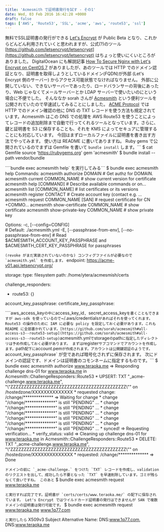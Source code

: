 ```yaml
---
title: 'Acmesmith で証明書発行を試す - その1'
date: Wed, 03 Feb 2016 16:42:28 +0000
draft: false
tags: ['AWS', 'Route53', 'SSL', 'acme', 'aws', 'route53', 'ssl']
---
```


無料でSSL証明書の発行ができる [Let's Encrypt](https://letsencrypt.org/) が Public Beta となり、これからどんどん利用されていくと思われますが、公式(?)のツール [https://github.com/letsencrypt/letsencrypt](https://github.com/letsencrypt/letsencrypt) はちょっと使いにくいところがありました。 DigitalOcean にも解説記事 [How To Secure Nginx with Let's Encrypt on CentOS 7](https://www.digitalocean.com/community/tutorials/how-to-secure-nginx-with-let-s-encrypt-on-centos-7) がありましたが、あのツールでは HTTP でのドメイン認証となり、証明書を取得しようとしているドメイン(FQDN)が外部 (Let's Encrypt 側のサーバー) からアクセス可能状態でなければなりません。 外部に公開していない、できないサーバーであったり、ロードバランサーの背後にあったり、Web じゃなくてメールサーバーとか LDAP サーバーで使いたいのにという場合に不便でした。 そんななか sorah さんが [Acmesmith](https://github.com/sorah/acmesmith) という便利ツールを公開されていたので早速試してみることにしました。 [ACME Protocol](https://github.com/ietf-wg-acme/acme) では HTTP でのドメイン確認の他に DNS の TXT レコードを使う方法も規定されています。Acmesmith はこの DNS での処理を AWS Route53 を使うことによってレコードの追加削除まで自動で行ってくれるツールとなっています。さらに、鍵と証明書を S3 に保存することも、それを KMS によってセキュアに管理することにも対応しています。 今回はまずローカルファイルに証明書を書き出す方法でやってみます。 使い方は README に書いてありますね。 Ruby gems で公開されているのでまずは Gemfile を書いて `bundle install` します。```
$ cat Gemfile
source 'https://rubygems.org'
gem 'acmesmith'
$ bundle install --path vendor/bundle

````bundle exec acmesmith help` を実行してみる```
$ bundle exec acmesmith help
Commands:
  acmesmith authorize DOMAIN              # Get authz for DOMAIN.
  acmesmith current COMMON\_NAME           # show current version for certificate
  acmesmith help \[COMMAND\]                # Describe available commands or on...
  acmesmith list \[COMMON\_NAME\]            # list certificates or its versions
  acmesmith register CONTACT              # Create account key (contact e.g. ...
  acmesmith request COMMON\_NAME \[SAN\]     # request certificate for CN +COMMO...
  acmesmith show-certificate COMMON\_NAME  # show certificate
  acmesmith show-private-key COMMON\_NAME  # show private key

Options:
  -c, \[--config=CONFIG\]                                    
                                                           # Default: ./acmesmith.yml
  -E, \[--passphrase-from-env\], \[--no-passphrase-from-env\]  # Read $ACMESMITH\_ACCOUNT\_KEY\_PASSPHRASE and $ACMESMITH\_CERT\_KEY\_PASSPHRASE for passphrases

```(revoke がまだ実装されていないのかな) コンフィグファイルが必要なので `acmesmith.yml` を作成します。```
endpoint: https://acme-v01.api.letsencrypt.org/

storage:
  type: filesystem
  path: /home/ytera/acmesmish/certs

challenge\_responders:
  - route53: {}

account\_key\_passphrase:
certificate\_key\_passphrase:

````aws_access_key` の中に `access_key_id`, `secret_access_key` を書くこともできますが aws-sdk を使っているので `~/.aws/credentials` があればそれを使ってくれます。 Route53 の操作のために IAM に必要な policy を設定しておく必要があります。これも README に全部書かれています。[https://github.com/sorah/acmesmith#all-access-s3--route53-setup](https://github.com/sorah/acmesmith#all-access-s3--route53-setup) `acmesmith.yml` で `storage` の `path` に指定したディレクトリは予め作成しておく必要があります。 まずは `register` サブコマンドでアカウントを作成します。 `path` 配下に `account.pem` が作成されます。アカウントは公開鍵認証のようです。 `account_key_passphrase` が空であれば暗号化されずに保存されます。 次にドメインの認証です、ドメインは証明書のコモンネームに指定するものです。```
$ bundle exec acmesmith authorize www.teraoka.me
=> Responding challenge dns-01 for www.teraoka.me in Acmesmith::ChallengeResponders::Route53
 \* UPSERT: TXT "\_acme-challenge.www.teraoka.me", "\\"ZZZZZZZZZZZZZZZZZZZZZZZZZZZZZZZZZZZZZZZZZZZ\\"" on /hostedzone/XXXXXXXXXXXXXX
 \* requested change: /change/\*\*\*\*\*\*\*\*\*\*\*\*\*\*
=> Waiting for change
 \* change "/change/\*\*\*\*\*\*\*\*\*\*\*\*\*\*" is still "PENDING" ...
 \* change "/change/\*\*\*\*\*\*\*\*\*\*\*\*\*\*" is still "PENDING" ...
 \* change "/change/\*\*\*\*\*\*\*\*\*\*\*\*\*\*" is still "PENDING" ...
 \* change "/change/\*\*\*\*\*\*\*\*\*\*\*\*\*\*" is still "PENDING" ...
 \* change "/change/\*\*\*\*\*\*\*\*\*\*\*\*\*\*" is still "PENDING" ...
 \* change "/change/\*\*\*\*\*\*\*\*\*\*\*\*\*\*" is still "PENDING" ...
 \* synced!
=> Requesting verification...
 \* verify\_status: valid
=> Cleaning up challenge dns-01 for www.teraoka.me in Acmesmith::ChallengeResponders::Route53
 \* DELETE: TXT "\_acme-challenge.www.teraoka.me", "\\"ZZZZZZZZZZZZZZZZZZZZZZZZZZZZZZZZZZZZZZZZZZZ\\"" on /hostedzone/XXXXXXXXXXXXXX
 \* requested: /change/\*\*\*\*\*\*\*\*\*\*\*\*\*\*
=> Done

```ドメインの前に `_acme-challenge.` をつけた `TXT` レコードを作成し、validation のリクエストを出して、成功したら不要となった `TXT` を早速削除しています。ゴミが残らなくて良いですね。 このあと```
$ bundle exec acmesmith request www.teraoka.me

```と実行すれば完了です。証明書が `certs/certs/www.teraoka.me/` の配下に保存されています。 Let's Encrypt ではワイルドカード証明書の発行はできませんが SAN で複数ドメインの証明書は発行可能です。```
$ bundle exec acmesmith request www.teraoka.me www.1q77.com

```と実行したら```
X509v3 Subject Alternative Name: 
    DNS:www.1q77.com, DNS:www.teraoka.me

```という証明書が発行されました。 あー、楽ちん。 sorah さんありがとう 今度 AWS KMS (Key Management Service) を使ってセキュアに保存する方法を KMS の勉強がてら試してみよう。 [つづき](/2016/02/acmesmith-2/) ところで acmesmith ってなんて読むんだ？